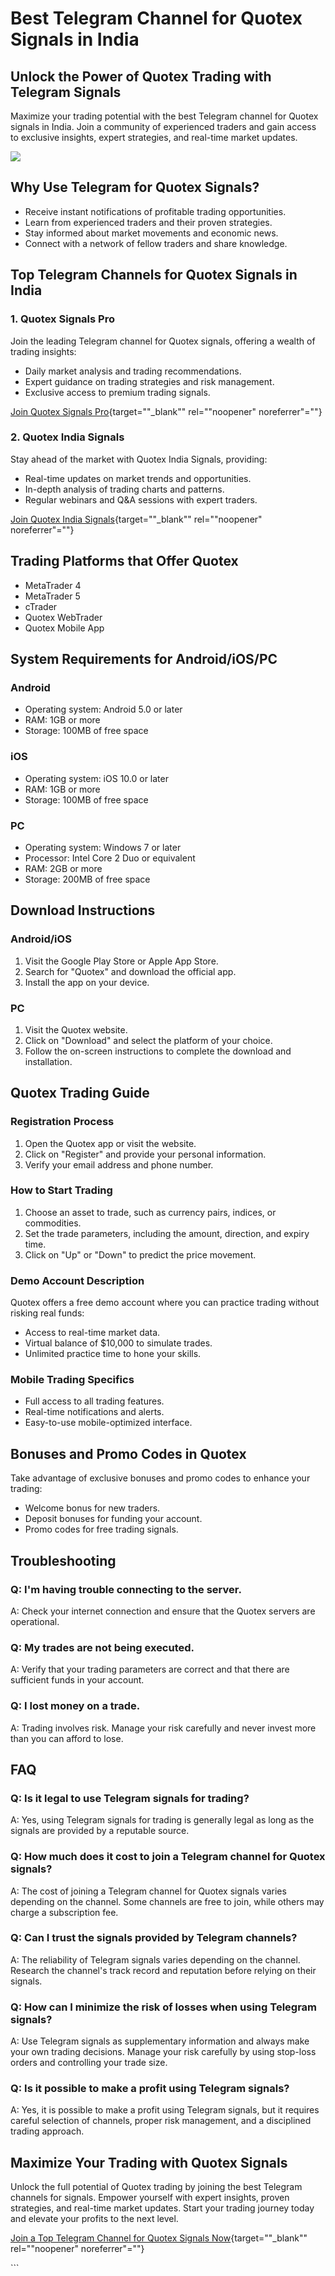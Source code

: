 # Best Telegram Channel for Quotex Signals in India

## Unlock the Power of Quotex Trading with Telegram Signals

Maximize your trading potential with the best Telegram channel for
Quotex signals in India. Join a community of experienced traders and
gain access to exclusive insights, expert strategies, and real-time
market updates.

[![](https://static.quotex.io/files/8_en/300_250.jpg)](https://traff.sbs/brokerqxsignupf)

## Why Use Telegram for Quotex Signals?

-   Receive instant notifications of profitable trading opportunities.
-   Learn from experienced traders and their proven strategies.
-   Stay informed about market movements and economic news.
-   Connect with a network of fellow traders and share knowledge.

## Top Telegram Channels for Quotex Signals in India

### 1. Quotex Signals Pro

Join the leading Telegram channel for Quotex signals, offering a wealth
of trading insights:

-   Daily market analysis and trading recommendations.
-   Expert guidance on trading strategies and risk management.
-   Exclusive access to premium trading signals.

[Join Quotex Signals
Pro](\%22https://traff.sbs/brokerqxsignup\%22){target=""_blank""
rel=""noopener" noreferrer"=""}

### 2. Quotex India Signals

Stay ahead of the market with Quotex India Signals, providing:

-   Real-time updates on market trends and opportunities.
-   In-depth analysis of trading charts and patterns.
-   Regular webinars and Q&A sessions with expert traders.

[Join Quotex India
Signals](\%22https://traff.sbs/brokerqxsignup\%22){target=""_blank""
rel=""noopener" noreferrer"=""}

## Trading Platforms that Offer Quotex

-   MetaTrader 4
-   MetaTrader 5
-   cTrader
-   Quotex WebTrader
-   Quotex Mobile App

## System Requirements for Android/iOS/PC

### Android

-   Operating system: Android 5.0 or later
-   RAM: 1GB or more
-   Storage: 100MB of free space

### iOS

-   Operating system: iOS 10.0 or later
-   RAM: 1GB or more
-   Storage: 100MB of free space

### PC

-   Operating system: Windows 7 or later
-   Processor: Intel Core 2 Duo or equivalent
-   RAM: 2GB or more
-   Storage: 200MB of free space

## Download Instructions

### Android/iOS

1.  Visit the Google Play Store or Apple App Store.
2.  Search for "Quotex" and download the official app.
3.  Install the app on your device.

### PC

1.  Visit the Quotex website.
2.  Click on "Download" and select the platform of your choice.
3.  Follow the on-screen instructions to complete the download and
    installation.

## Quotex Trading Guide

### Registration Process

1.  Open the Quotex app or visit the website.
2.  Click on "Register" and provide your personal information.
3.  Verify your email address and phone number.

### How to Start Trading

1.  Choose an asset to trade, such as currency pairs, indices, or
    commodities.
2.  Set the trade parameters, including the amount, direction, and
    expiry time.
3.  Click on "Up" or "Down" to predict the price movement.

### Demo Account Description

Quotex offers a free demo account where you can practice trading without
risking real funds:

-   Access to real-time market data.
-   Virtual balance of \$10,000 to simulate trades.
-   Unlimited practice time to hone your skills.

### Mobile Trading Specifics

-   Full access to all trading features.
-   Real-time notifications and alerts.
-   Easy-to-use mobile-optimized interface.

## Bonuses and Promo Codes in Quotex

Take advantage of exclusive bonuses and promo codes to enhance your
trading:

-   Welcome bonus for new traders.
-   Deposit bonuses for funding your account.
-   Promo codes for free trading signals.

## Troubleshooting

### Q: I\'m having trouble connecting to the server.

A: Check your internet connection and ensure that the Quotex servers are
operational.

### Q: My trades are not being executed.

A: Verify that your trading parameters are correct and that there are
sufficient funds in your account.

### Q: I lost money on a trade.

A: Trading involves risk. Manage your risk carefully and never invest
more than you can afford to lose.

## FAQ

### Q: Is it legal to use Telegram signals for trading?

A: Yes, using Telegram signals for trading is generally legal as long as
the signals are provided by a reputable source.

### Q: How much does it cost to join a Telegram channel for Quotex signals?

A: The cost of joining a Telegram channel for Quotex signals varies
depending on the channel. Some channels are free to join, while others
may charge a subscription fee.

### Q: Can I trust the signals provided by Telegram channels?

A: The reliability of Telegram signals varies depending on the channel.
Research the channel\'s track record and reputation before relying on
their signals.

### Q: How can I minimize the risk of losses when using Telegram signals?

A: Use Telegram signals as supplementary information and always make
your own trading decisions. Manage your risk carefully by using
stop-loss orders and controlling your trade size.

### Q: Is it possible to make a profit using Telegram signals?

A: Yes, it is possible to make a profit using Telegram signals, but it
requires careful selection of channels, proper risk management, and a
disciplined trading approach.

## Maximize Your Trading with Quotex Signals

Unlock the full potential of Quotex trading by joining the best Telegram
channels for signals. Empower yourself with expert insights, proven
strategies, and real-time market updates. Start your trading journey
today and elevate your profits to the next level.

[Join a Top Telegram Channel for Quotex Signals
Now](\%22https://traff.sbs/brokerqxsignup\%22){target=""_blank""
rel=""noopener" noreferrer"=""}

\`\`\`


